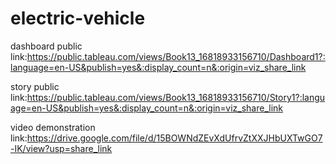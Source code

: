 # electric-vehicle


dashboard public link:https://public.tableau.com/views/Book13_16818933156710/Dashboard1?:language=en-US&publish=yes&:display_count=n&:origin=viz_share_link



story public link:https://public.tableau.com/views/Book13_16818933156710/Story1?:language=en-US&publish=yes&:display_count=n&:origin=viz_share_link


video demonstration link:https://drive.google.com/file/d/15BOWNdZEvXdUfrvZtXXJHbUXTwGO7-IK/view?usp=share_link
